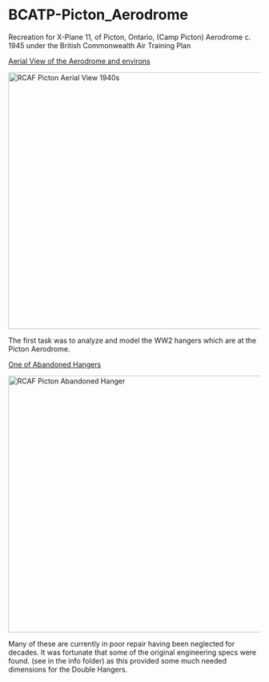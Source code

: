 # BCATP-Picton_Aerodrome
Recreation for X-Plane 11, of Picton, Ontario, (Camp Picton) Aerodrome c. 1945 under the British Commonwealth Air Training Plan

[Aerial View of the Aerodrome and environs](https://en.wikipedia.org/wiki/CFB_Picton)

<a title="unknown.   Canada.   Department of National Defence., Public domain, via Wikimedia Commons" href="https://commons.wikimedia.org/wiki/File:RCAF_Picton_Aerial_View_1940s.jpg"><img width="512" alt="RCAF Picton Aerial View 1940s" src="https://upload.wikimedia.org/wikipedia/commons/thumb/8/88/RCAF_Picton_Aerial_View_1940s.jpg/512px-RCAF_Picton_Aerial_View_1940s.jpg"></a>

The first task was to analyze and model the WW2 hangers which are at the Picton Aerodrome.

[One of Abandoned Hangers](https://github/medmatix/BCATP-Picton_Aerodrome/Site_Pictures/picton_hangar%20front.jpg)

<a title="unknown.   Canada.   Department of National Defence., Public domain, via Wikimedia Commons" href="https://commons.wikimedia.org/wiki/File:RCAF_Picton_Aerial_View_1940s.jpg"><img width="512" alt="RCAF Picton Abandoned Hanger" src="https://github/medmatix/BCATP-Picton_Aerodrome/Site_Pictures/picton_hangar%20front.jpg"></a>

Many of these are currently in poor repair having been neglected for decades. It was fortunate that some of the original engineering specs were found. (see in the info folder) as this provided some much needed dimensions for the Double Hangers.
